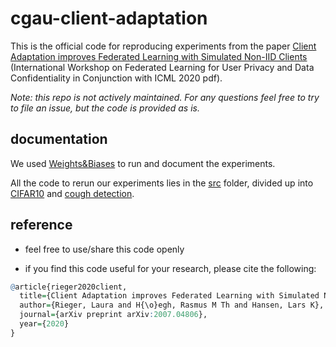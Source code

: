 # cgau-client-adaptation
This is the official code for reproducing experiments from the paper [Client Adaptation improves Federated Learning with Simulated Non-IID Clients](https://arxiv.org/abs/2007.04806) (International Workshop on Federated Learning for User Privacy and Data Confidentiality in Conjunction with ICML 2020 pdf). 

*Note: this repo is not actively maintained. For any questions feel free to try to file an issue, but the code is provided as is.*

## documentation
We used [Weights&Biases](https://www.wandb.com/) to run and document the experiments. 

All the code to rerun our experiments lies in the [src](src) folder, divided up into [CIFAR10](src/cifar10) and [cough detection](TODO).

## reference

- feel free to use/share this code openly

- if you find this code useful for your research, please cite the following:

```r
@article{rieger2020client,
  title={Client Adaptation improves Federated Learning with Simulated Non-IID Clients},
  author={Rieger, Laura and H{\o}egh, Rasmus M Th and Hansen, Lars K},
  journal={arXiv preprint arXiv:2007.04806},
  year={2020}
}

```
